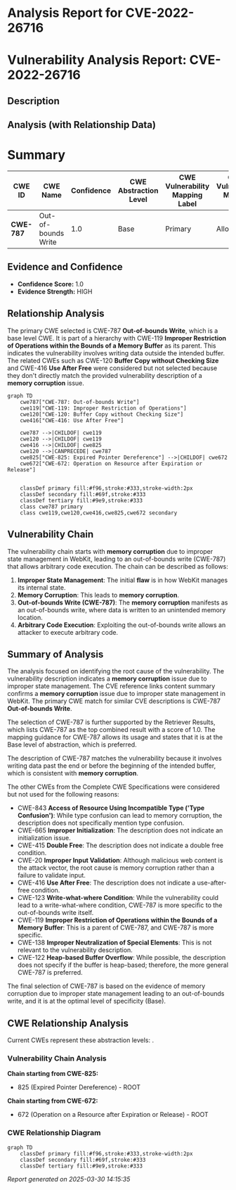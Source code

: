 # Analysis Report for CVE-2022-26716

# Vulnerability Analysis Report: CVE-2022-26716

## Description



## Analysis (with Relationship Data)

# Summary
| CWE ID | CWE Name | Confidence | CWE Abstraction Level | CWE Vulnerability Mapping Label | CWE-Vulnerability Mapping Notes |
|---|---|---|---|---|---|
| **CWE-787** | Out-of-bounds Write | 1.0 | Base | Primary | Allowed |

## Evidence and Confidence

*   **Confidence Score:** 1.0
*   **Evidence Strength:** HIGH

## Relationship Analysis
The primary CWE selected is CWE-787 **Out-of-bounds Write**, which is a base level CWE. It is part of a hierarchy with CWE-119 **Improper Restriction of Operations within the Bounds of a Memory Buffer** as its parent. This indicates the vulnerability involves writing data outside the intended buffer. The related CWEs such as CWE-120 **Buffer Copy without Checking Size** and CWE-416 **Use After Free** were considered but not selected because they don't directly match the provided vulnerability description of a **memory corruption** issue.

```mermaid
graph TD
    cwe787["CWE-787: Out-of-bounds Write"]
    cwe119["CWE-119: Improper Restriction of Operations"]
    cwe120["CWE-120: Buffer Copy without Checking Size"]
    cwe416["CWE-416: Use After Free"]
    
    cwe787 -->|CHILDOF| cwe119
    cwe120 -->|CHILDOF| cwe119
    cwe416 -->|CHILDOF| cwe825
    cwe120 -->|CANPRECEDE| cwe787
    cwe825["CWE-825: Expired Pointer Dereference"] -->|CHILDOF| cwe672
    cwe672["CWE-672: Operation on Resource after Expiration or Release"]

    
    classDef primary fill:#f96,stroke:#333,stroke-width:2px
    classDef secondary fill:#69f,stroke:#333
    classDef tertiary fill:#9e9,stroke:#333
    class cwe787 primary
    class cwe119,cwe120,cwe416,cwe825,cwe672 secondary
```

## Vulnerability Chain
The vulnerability chain starts with **memory corruption** due to improper state management in WebKit, leading to an out-of-bounds write (CWE-787) that allows arbitrary code execution. The chain can be described as follows:

1.  **Improper State Management**: The initial **flaw** is in how WebKit manages its internal state.
2.  **Memory Corruption**: This leads to **memory corruption**.
3.  **Out-of-bounds Write (CWE-787)**: The **memory corruption** manifests as an out-of-bounds write, where data is written to an unintended memory location.
4.  **Arbitrary Code Execution**: Exploiting the out-of-bounds write allows an attacker to execute arbitrary code.

## Summary of Analysis
The analysis focused on identifying the root cause of the vulnerability. The vulnerability description indicates a **memory corruption** issue due to improper state management. The CVE reference links content summary confirms a **memory corruption** issue due to improper state management in WebKit. The primary CWE match for similar CVE descriptions is CWE-787 **Out-of-bounds Write**.

The selection of CWE-787 is further supported by the Retriever Results, which lists CWE-787 as the top combined result with a score of 1.0. The mapping guidance for CWE-787 allows its usage and states that it is at the Base level of abstraction, which is preferred.

The description of CWE-787 matches the vulnerability because it involves writing data past the end or before the beginning of the intended buffer, which is consistent with **memory corruption**.

The other CWEs from the Complete CWE Specifications were considered but not used for the following reasons:

*   CWE-843 **Access of Resource Using Incompatible Type ('Type Confusion')**: While type confusion can lead to memory corruption, the description does not specifically mention type confusion.
*   CWE-665 **Improper Initialization**: The description does not indicate an initialization issue.
*   CWE-415 **Double Free**: The description does not indicate a double free condition.
*   CWE-20 **Improper Input Validation**: Although malicious web content is the attack vector, the root cause is memory corruption rather than a failure to validate input.
*   CWE-416 **Use After Free**: The description does not indicate a use-after-free condition.
*   CWE-123 **Write-what-where Condition**: While the vulnerability could lead to a write-what-where condition, CWE-787 is more specific to the out-of-bounds write itself.
*   CWE-119 **Improper Restriction of Operations within the Bounds of a Memory Buffer**: This is a parent of CWE-787, and CWE-787 is more specific.
*   CWE-138 **Improper Neutralization of Special Elements**: This is not relevant to the vulnerability description.
*   CWE-122 **Heap-based Buffer Overflow**: While possible, the description does not specify if the buffer is heap-based; therefore, the more general CWE-787 is preferred.

The final selection of CWE-787 is based on the evidence of memory corruption due to improper state management leading to an out-of-bounds write, and it is at the optimal level of specificity (Base).


## CWE Relationship Analysis

Current CWEs represent these abstraction levels: .


### Vulnerability Chain Analysis

**Chain starting from CWE-825:**
- 825 (Expired Pointer Dereference) - ROOT


**Chain starting from CWE-672:**
- 672 (Operation on a Resource after Expiration or Release) - ROOT



### CWE Relationship Diagram

```mermaid
graph TD
    classDef primary fill:#f96,stroke:#333,stroke-width:2px
    classDef secondary fill:#69f,stroke:#333
    classDef tertiary fill:#9e9,stroke:#333
```



*Report generated on 2025-03-30 14:15:35*
